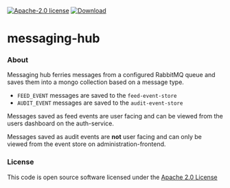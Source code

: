 [![Apache-2.0 license](http://img.shields.io/badge/license-Apache-brightgreen.svg)](http://www.apache.org/licenses/LICENSE-2.0.html)
[ ![Download](https://api.bintray.com/packages/cjww-development/releases/messaging-hub/images/download.svg) ](https://bintray.com/cjww-development/releases/messaging-hub/_latestVersion)


# messaging-hub

### About
Messaging hub ferries messages from a configured RabbitMQ queue and saves them into a mongo collection based on a message type.
- `FEED_EVENT` messages are saved to the `feed-event-store`
- `AUDIT_EVENT` messages are saved to the `audit-event-store`

Messages saved as feed events are user facing and can be viewed from the users dashboard on the auth-service.

Messages saved as audit events are **not** user facing and can only be viewed from the event store on administration-frontend.

### License

This code is open source software licensed under the [Apache 2.0 License]("http://www.apache.org/licenses/LICENSE-2.0.html")